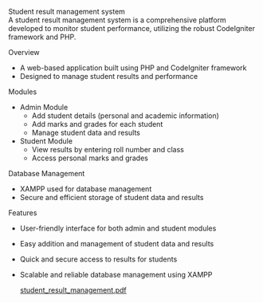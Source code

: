 <h>Student result management system<br>
A student result management system is a comprehensive platform developed to monitor student performance, utilizing the robust CodeIgniter framework and PHP.

Overview

- A web-based application built using PHP and CodeIgniter framework
- Designed to manage student results and performance

Modules

- Admin Module
    - Add student details (personal and academic information)
    - Add marks and grades for each student
    - Manage student data and results
- Student Module
    - View results by entering roll number and class
    - Access personal marks and grades

Database Management

- XAMPP used for database management
- Secure and efficient storage of student data and results

Features

- User-friendly interface for both admin and student modules
- Easy addition and management of student data and results
- Quick and secure access to results for students
- Scalable and reliable database management using XAMPP

  [student_result_management.pdf](https://github.com/user-attachments/files/16513185/student_result_management.pdf)

